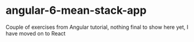 # angular-6-mean-stack-app

Couple of exercises from Angular tutorial, nothing final to show here yet, I have moved on to React
